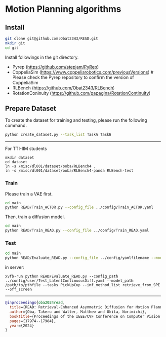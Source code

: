 # Motion Planning algorithms
## Install

```sh
git clone git@github.com:Obat2343/READ.git
mkdir git
cd git
```

Install followings in the git directory.

- Pyrep (<https://github.com/stepjam/PyRep>)
- CoppeliaSim (<https://www.coppeliarobotics.com/previousVersions>) # Please check the Pyrep repository to confirm the version of CoppeliaSim
- RLBench (<https://github.com/Obat2343/RLBench>)
- RotationConinuity (<https://github.com/papagina/RotationContinuity>)

## Prepare Dataset

To create the dataset for training and testing, please run the following command.

```sh
python create_dataset.py --task_list TaskA TaskB
```

***

For TTI-IIM students
```
mkdir dataset
cd dataset
ln -s /misc/dl001/dataset/ooba/RLBench4 .
ln -s /misc/dl001/dataset/ooba/RLBench4-panda RLBench-test
```

### Train

Please train a VAE first.

```sh
cd main
python READ/Train_ACTOR.py --config_file ../config/Train_ACTOR.yaml
```
Then, train a diffusion model.

```sh
cd main
python READ/Train_READ.py --config_file ../config/Train_READ.yaml
```

### Test

```sh
cd main
python READ/Evaluate_READ.py --config_file ../config/yamlfilename --model_path /path/to/pthfile --tasks PickUpCup --inf_method_list retrieve_from_SPE
```

in server:
```
xvfb-run python READ/Evaluate_READ.py --config_path ../config/user/Test_LatentContinuousDiff.yaml --model_path /path/to/pthfile --tasks PickUpCup --inf_method_list retrieve_from_SPE --off_screen
```

***

```bibtex
@inproceedings{oba2024read,
  title={READ: Retrieval-Enhanced Asymmetric Diffusion for Motion Planning},
  author={Oba, Takeru and Walter, Matthew and Ukita, Norimichi},
  booktitle={Proceedings of the IEEE/CVF Conference on Computer Vision and Pattern Recognition},
  pages={17974--17984},
  year={2024}
}
```
